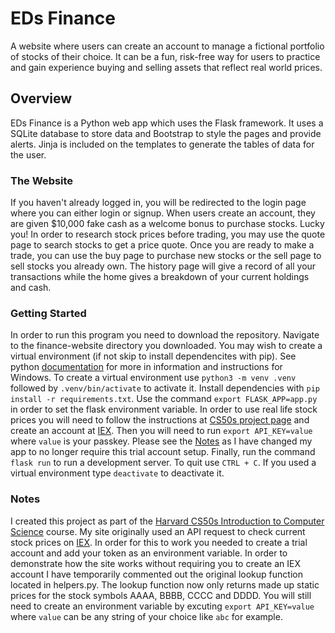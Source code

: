 # EDs Finance
A website where users can create an account to manage a fictional portfolio of stocks of their choice. It can be a fun, risk-free way for users to practice and gain experience buying and selling assets that reflect real world prices.

## Overview
EDs Finance is a Python web app which uses the Flask framework. It uses a SQLite database to store data and Bootstrap to style the pages and provide alerts. Jinja is included on the templates to generate the tables of data for the user.

### The Website
If you haven't already logged in, you will be redirected to the login page where you can either login or signup. When users create an account, they are given $10,000 fake cash as a welcome bonus to purchase stocks. Lucky you! In order to research stock prices before trading, you may use the quote page to search stocks to get a price quote. Once you are ready to make a trade, you can use the buy page to purchase new stocks or the sell page to sell stocks you already own. The history page will give a record of all your transactions while the home gives a breakdown of your current holdings and cash.

### Getting Started
In order to run this program you need to download the repository. Navigate to the finance-website directory you downloaded. You may wish to create a virtual environment (if not skip to install dependencites with pip). See python [documentation](https://docs.python.org/3/library/venv.html#creating-virtual-environments) for more in information and instructions for Windows. To create a virtual environment use `python3 -m venv .venv` followed by `.venv/bin/activate` to activate it. Install dependencies with `pip install -r requirements.txt`. Use the command `export FLASK_APP=app.py` in order to set the flask environment variable. In order to use real life stock prices you will need to follow the instructions at [CS50s project page](https://cs50.harvard.edu/x/2022/psets/9/finance/#configuring) and create an account at [IEX](https://www.iexexchange.io/). Then you will need to run `export API_KEY=value` where `value` is your passkey. Please see the [Notes](#notes) as I have changed my app to no longer require this trial account setup. Finally, run the command `flask run` to run a development server. To quit use `CTRL + C`. If you used a virtual environment type `deactivate` to deactivate it.

### Notes
I created this project as part of the [Harvard CS50s Introduction to Computer Science](https://cs50.harvard.edu/x/2023/) course. My site originally used an API request to check current stock prices on [IEX](https://www.iexexchange.io/). In order for this to work you needed to create a trial account and add your token as an environment variable. In order to demonstrate how the site works without requiring you to create an IEX account I have temporarily commented out the original lookup function located in helpers.py. The lookup function now only returns made up static prices for the stock symbols AAAA, BBBB, CCCC and DDDD. You will still need to create an environment variable by excuting `export API_KEY=value` where `value` can be any string of your choice like `abc` for example.
